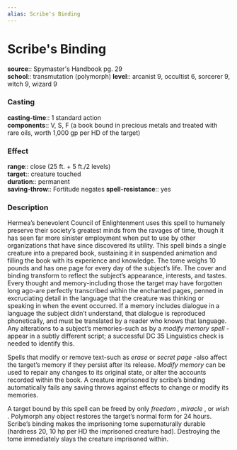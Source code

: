 ```yaml
---
alias: Scribe's Binding
---
```


# Scribe's Binding 

**source**:: Spymaster's Handbook pg. 29  
**school**:: transmutation (polymorph)
**level**:: arcanist 9, occultist 6, sorcerer 9, witch 9, wizard 9

### Casting 

**casting-time**:: 1 standard action  
**components**:: V, S, F (a book bound in precious metals and treated with rare oils, worth 1,000 gp per HD of the target)

### Effect 

**range**:: close (25 ft. + 5 ft./2 levels)  
**target**:: creature touched  
**duration**:: permanent  
**saving-throw**:: Fortitude negates
**spell-resistance**:: yes

### Description 

Hermea’s benevolent Council of Enlightenment uses this spell to humanely preserve their society’s greatest minds from the ravages of time, though it has seen far more sinister employment when put to use by other organizations that have since discovered its utility. This spell binds a single creature into a prepared book, sustaining it in suspended animation and filling the book with its experience and knowledge. The tome weighs 10 pounds and has one page for every day of the subject’s life. The cover and binding transform to reflect the subject’s appearance, interests, and tastes. Every thought and memory-including those the target may have forgotten long ago-are perfectly transcribed within the enchanted pages, penned in excruciating detail in the language that the creature was thinking or speaking in when the event occurred. If a memory includes dialogue in a language the subject didn’t understand, that dialogue is reproduced phonetically, and must be translated by a reader who knows that language. Any alterations to a subject’s memories-such as by a *modify memory spell* -appear in a subtly different script; a successful DC 35 Linguistics check is needed to identify this.  
  
Spells that modify or remove text-such as *erase* or *secret page* -also affect the target’s memory if they persist after its release. *Modify memory* can be used to repair any changes to its original state, or alter the accounts recorded within the book. A creature imprisoned by scribe’s binding automatically fails any saving throws against effects to change or modify its memories.  
  
A target bound by this spell can be freed by only *freedom* , *miracle* , or *wish* . Polymorph any object restores the target’s normal form for 24 hours. Scribe’s binding makes the imprisoning tome supernaturally durable (hardness 20, 10 hp per HD the imprisoned creature had). Destroying the tome immediately slays the creature imprisoned within.
